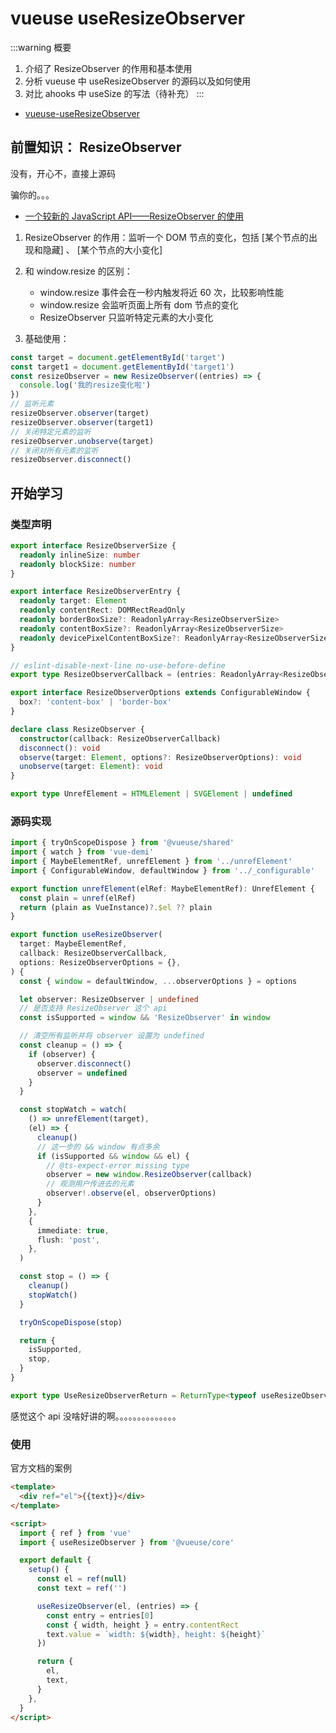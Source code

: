 # vueuse useResizeObserver

:::warning 概要
1. 介绍了 ResizeObserver 的作用和基本使用
2. 分析 vueuse 中 useResizeObserver 的源码以及如何使用
3. 对比 ahooks 中 useSize 的写法（待补充）
:::

- [vueuse-useResizeObserver](https://vueuse.org/core/useResizeObserver/#useresizeobserver)

## 前置知识： ResizeObserver

没有，开心不，直接上源码

骗你的。。。

- [一个较新的 JavaScript API——ResizeObserver 的使用](https://juejin.cn/post/6862321554686214158)

1. ResizeObserver 的作用：监听一个 DOM 节点的变化，包括 [某个节点的出现和隐藏] 、 [某个节点的大小变化]

2. 和 window.resize 的区别：

   - window.resize 事件会在一秒内触发将近 60 次，比较影响性能
   - window.resize 会监听页面上所有 dom 节点的变化
   - ResizeObserver 只监听特定元素的大小变化

3. 基础使用：

```js
const target = document.getElementById('target')
const target1 = document.getElementById('target1')
const resizeObserver = new ResizeObserver((entries) => {
  console.log('我的resize变化啦')
})
// 监听元素
resizeObserver.observer(target)
resizeObserver.observer(target1)
// 关闭特定元素的监听
resizeObserver.unobserve(target)
// 关闭对所有元素的监听
resizeObserver.disconnect()
```

## 开始学习

### 类型声明

```ts
export interface ResizeObserverSize {
  readonly inlineSize: number
  readonly blockSize: number
}

export interface ResizeObserverEntry {
  readonly target: Element
  readonly contentRect: DOMRectReadOnly
  readonly borderBoxSize?: ReadonlyArray<ResizeObserverSize>
  readonly contentBoxSize?: ReadonlyArray<ResizeObserverSize>
  readonly devicePixelContentBoxSize?: ReadonlyArray<ResizeObserverSize>
}

// eslint-disable-next-line no-use-before-define
export type ResizeObserverCallback = (entries: ReadonlyArray<ResizeObserverEntry>, observer: ResizeObserver) => void

export interface ResizeObserverOptions extends ConfigurableWindow {
  box?: 'content-box' | 'border-box'
}

declare class ResizeObserver {
  constructor(callback: ResizeObserverCallback)
  disconnect(): void
  observe(target: Element, options?: ResizeObserverOptions): void
  unobserve(target: Element): void
}

export type UnrefElement = HTMLElement | SVGElement | undefined
```

### 源码实现

```ts
import { tryOnScopeDispose } from '@vueuse/shared'
import { watch } from 'vue-demi'
import { MaybeElementRef, unrefElement } from '../unrefElement'
import { ConfigurableWindow, defaultWindow } from '../_configurable'

export function unrefElement(elRef: MaybeElementRef): UnrefElement {
  const plain = unref(elRef)
  return (plain as VueInstance)?.$el ?? plain
}

export function useResizeObserver(
  target: MaybeElementRef,
  callback: ResizeObserverCallback,
  options: ResizeObserverOptions = {},
) {
  const { window = defaultWindow, ...observerOptions } = options

  let observer: ResizeObserver | undefined
  // 是否支持 ResizeObserver 这个 api
  const isSupported = window && 'ResizeObserver' in window

  // 清空所有监听并将 observer 设置为 undefined
  const cleanup = () => {
    if (observer) {
      observer.disconnect()
      observer = undefined
    }
  }

  const stopWatch = watch(
    () => unrefElement(target),
    (el) => {
      cleanup()
      // 这一步的 && window 有点多余
      if (isSupported && window && el) {
        // @ts-expect-error missing type
        observer = new window.ResizeObserver(callback)
        // 观测用户传进去的元素
        observer!.observe(el, observerOptions)
      }
    },
    {
      immediate: true,
      flush: 'post',
    },
  )

  const stop = () => {
    cleanup()
    stopWatch()
  }

  tryOnScopeDispose(stop)

  return {
    isSupported,
    stop,
  }
}

export type UseResizeObserverReturn = ReturnType<typeof useResizeObserver>
```

感觉这个 api 没啥好讲的啊。。。。。。。。。。。。。。

### 使用

官方文档的案例

```html
<template>
  <div ref="el">{{text}}</div>
</template>

<script>
  import { ref } from 'vue'
  import { useResizeObserver } from '@vueuse/core'

  export default {
    setup() {
      const el = ref(null)
      const text = ref('')

      useResizeObserver(el, (entries) => {
        const entry = entries[0]
        const { width, height } = entry.contentRect
        text.value = `width: ${width}, height: ${height}`
      })

      return {
        el,
        text,
      }
    },
  }
</script>
```
